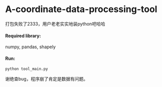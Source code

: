 # A-coordinate-data-processing-tool

打包失败了2333，用户老老实实地装python吧哈哈

#### Required library: 
numpy, pandas, shapely

#### Run:
```
python tool_main.py
```
谢绝查bug，程序崩了肯定是数据有问题。


